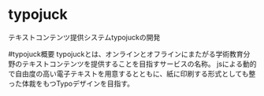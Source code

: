 # typojuck
テキストコンテンツ提供システムtypojuckの開発

#typojuck概要
 typojuckとは、オンラインとオフラインにまたがる学術教育分野のテキストコンテンツを提供することを目指すサービスの名称。
 jsによる動的で自由度の高い電子テキストを用意するとともに、紙に印刷する形式としても整った体裁をもつTypoデザインを目指す。
